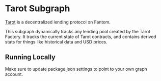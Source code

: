 # Tarot Subgraph

[Tarot](https://tarot.to/) is a decentralized lending protocol on Fantom.

This subgraph dynamically tracks any lending pool created by the Tarot Factory. It tracks the current state of Tarot contracts, and contains derived stats for things like historical data and USD prices.

## Running Locally

Make sure to update package.json settings to point to your own graph account.
